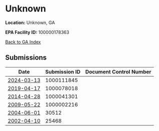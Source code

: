 # Unknown

**Location:** Unknown, GA

**EPA Facility ID:** 100000178363

[Back to GA Index](../../index.md)

## Submissions

| Date | Submission ID | Document Control Number |
|------|--------------|-------------------------|
| [2024-03-13](submissions/1000111845.md) | 1000111845 |  |
| [2019-04-17](submissions/1000078018.md) | 1000078018 |  |
| [2014-04-28](submissions/1000041301.md) | 1000041301 |  |
| [2009-05-22](submissions/1000002216.md) | 1000002216 |  |
| [2004-06-01](submissions/30512.md) | 30512 |  |
| [2002-04-10](submissions/25468.md) | 25468 |  |

